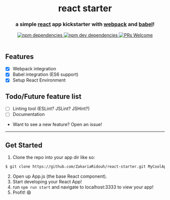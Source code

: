 <h1 align="center">
  <br />
  react starter
</h1>

<h3 align="center">
  a simple <a target="_blank" href="https://facebook.github.io/react/">react</a> app kickstarter with <a target="_blank" href="https://webpack.github.io/">webpack</a> and <a target="_blank" href="https://babeljs.io/">babel</a>!
</h3>

<div align="center">
  <a target="_blank" href="https://david-dm.org/zakariaridouh/react-starter">
    <img src="https://david-dm.org/zakariaridouh/react-starter.svg" alt="npm dependencies" />
  </a>
  <a target="_blank" href="https://david-dm.org/zakariaridouh/react-starter#info=devDependencies">
    <img src="https://david-dm.org/zakariaridouh/react-starter/dev-status.svg" alt="npm dev dependencies" />
  </a>
  <a target="_blank" href="https://github.com/ZakariaRidouh/react-starter/pulls">
    <img src="https://img.shields.io/badge/PRs-welcome-brightgreen.svg" alt="PRs Welcome" />
  </a>
</div>

<br />

## Features
- [x] Webpack integration
- [x] Babel integration (ES6 support)
- [x] Setup React Environment

## Todo/Future feature list

- [ ] Linting tool (ESLint? JSLint? JSHint?)
- [ ] Documentation

* Want to see a new feature? Open an issue!

---

## Get Started
1. Clone the repo into your app dir like so:
```sh
$ git clone https://github.com/ZakariaRidouh/react-starter.git MyCoolApp
```
2. Open up App.js (the base React component).
3. Start developing your React App!
4. run ``` npm run start ``` and navigate to localhost:3333 to view your app!
5. Profit! :smile:
